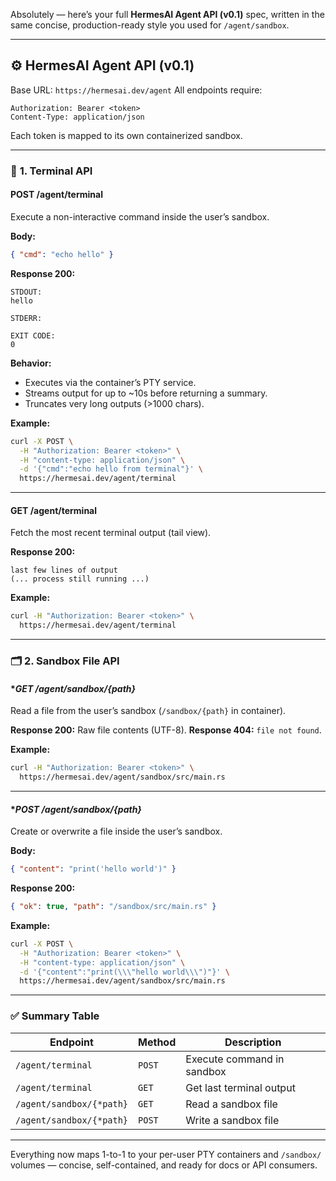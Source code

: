 Absolutely — here’s your full **HermesAI Agent API (v0.1)** spec, written in the same concise, production-ready style you used for `/agent/sandbox`.

---

## ⚙️ **HermesAI Agent API (v0.1)**

Base URL: `https://hermesai.dev/agent`
All endpoints require:

```
Authorization: Bearer <token>
Content-Type: application/json
```

Each token is mapped to its own containerized sandbox.

---

### 🧠 **1. Terminal API**

#### **POST /agent/terminal**

Execute a non-interactive command inside the user’s sandbox.

**Body:**

```json
{ "cmd": "echo hello" }
```

**Response 200:**

```
STDOUT:
hello

STDERR:

EXIT CODE:
0
```

**Behavior:**

* Executes via the container’s PTY service.
* Streams output for up to ~10s before returning a summary.
* Truncates very long outputs (>1000 chars).

**Example:**

```bash
curl -X POST \
  -H "Authorization: Bearer <token>" \
  -H "content-type: application/json" \
  -d '{"cmd":"echo hello from terminal"}' \
  https://hermesai.dev/agent/terminal
```

---

#### **GET /agent/terminal**

Fetch the most recent terminal output (tail view).

**Response 200:**

```
last few lines of output
(... process still running ...)
```

**Example:**

```bash
curl -H "Authorization: Bearer <token>" \
  https://hermesai.dev/agent/terminal
```

---

### 🗂️ **2. Sandbox File API**

#### **GET /agent/sandbox/{*path}**

Read a file from the user’s sandbox (`/sandbox/{path}` in container).

**Response 200:** Raw file contents (UTF-8).
**Response 404:** `file not found`.

**Example:**

```bash
curl -H "Authorization: Bearer <token>" \
  https://hermesai.dev/agent/sandbox/src/main.rs
```

---

#### **POST /agent/sandbox/{*path}**

Create or overwrite a file inside the user’s sandbox.

**Body:**

```json
{ "content": "print('hello world')" }
```

**Response 200:**

```json
{ "ok": true, "path": "/sandbox/src/main.rs" }
```

**Example:**

```bash
curl -X POST \
  -H "Authorization: Bearer <token>" \
  -H "content-type: application/json" \
  -d '{"content":"print(\\\"hello world\\\")"}' \
  https://hermesai.dev/agent/sandbox/src/main.rs
```

---

### ✅ **Summary Table**

| Endpoint                 | Method | Description                |
| ------------------------ | ------ | -------------------------- |
| `/agent/terminal`        | `POST` | Execute command in sandbox |
| `/agent/terminal`        | `GET`  | Get last terminal output   |
| `/agent/sandbox/{*path}` | `GET`  | Read a sandbox file        |
| `/agent/sandbox/{*path}` | `POST` | Write a sandbox file       |

---

Everything now maps 1-to-1 to your per-user PTY containers and `/sandbox/` volumes — concise, self-contained, and ready for docs or API consumers.
